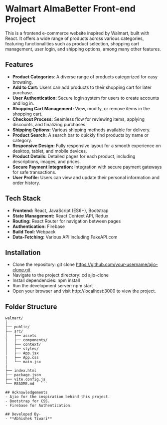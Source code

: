 # Walmart AlmaBetter Front-end Project

This is a frontend e-commerce website inspired by Walmart, built with React. It offers a wide range of products across various categories, featuring functionalities such as product selection, shopping cart management, user login, and shipping options, among many other features.

## Features

- **Product Categories**: A diverse range of products categorized for easy browsing.
- **Add to Cart:** Users can add products to their shopping cart for later purchase.
- **User Authentication:** Secure login system for users to create accounts and log in.
- **Shopping Cart Management:** View, modify, or remove items in the shopping cart.
- **Checkout Process:** Seamless flow for reviewing items, applying discounts, and finalizing purchases.
- **Shipping Options:** Various shipping methods available for delivery.
- **Product Search:** A search bar to quickly find products by name or category.
- **Responsive Design:** Fully responsive layout for a smooth experience on desktop, tablet, and mobile devices.
- **Product Details**: Detailed pages for each product, including descriptions, images, and prices.
- **Secure Payment Integration:** Integration with secure payment gateways for safe transactions.
- **User Profile:** Users can view and update their personal information and order history.

## Tech Stack

- **Frontend:** React, JavaScript (ES6+), Bootstrap
- **State Management:** React Context API, Redux
- **Routing:** React Router for navigation between pages
- **Authentication:** Firebase
- **Build Tool:** Webpack
- **Data-Fetching:** Various API including FakeAPI.com 

## Installation

- Clone the repository:
git clone https://github.com/your-username/ajio-clone.git
- Navigate to the project directory:
cd ajio-clone
- Install dependencies:
npm install
- Run the development server:
npm start
- Open your browser and visit http://localhost:3000 to view the project.

## Folder Structure
```
walmart/
│
├── public/                       
├── src/
│   ├── assets   
|   ├── components/       
│   ├── context/              
│   ├── styles/       
│   ├── App.jsx    
|   ├── App.css      
│   └── main.jsx         
|
├── index.html    
├── package.json  
├── vite.config.js         
└── README.md   ```

## Acknowledgements
- Ajio for the inspiration behind this project.
- Bootstrap for CSS.
- Firebase for Authentication.

## Developed By-
- **Abhishek Tiwari**